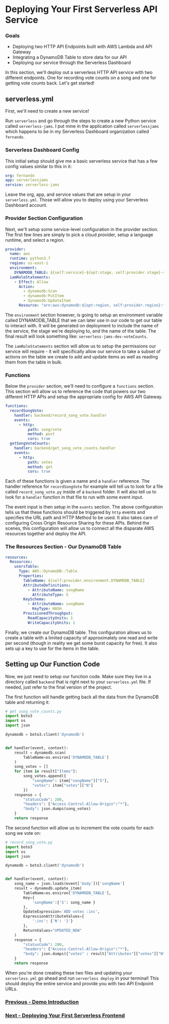 # Deploying Your First Serverless API Service

### Goals

- Deploying two HTTP API Endpoints built with AWS Lambda and API Gateway
- Integrating a DynamoDB Table to store data for our API
- Deploying our service through the Serverless Dashboard

In this section, we'll deploy out a serverless HTTP API service with two different endpoints. One for recording vote counts on a song and one for getting vote counts back. Let's get started!

## serverless.yml

First, we'll need to create a new service!

Run `serverless` and go through the steps to create a new Python service called `serverless-jams`. I put mine in the application called `serverlessjams` which happens to be in my Serverless Dashboard organization called `fernando`.

### Serverless Dashboard Config

This initial setup should give me a basic serverless service that has a few config values similar to this in it:

```yaml
org: fernando
app: serverlessjams
service: serverless-jams
```

Leave the org, app, and service values that are setup in your `serverless.yml`. Those will allow you to deploy using your Serverless Dashboard account. 

### Provider Section Configuration

Next, we'll setup some service-level configuration in the provider section. The first few lines are simply to pick a cloud provider, setup a language runtime, and select a region.

```yaml
provider:
  name: aws
  runtime: python3.7
  region: us-east-1
  environment:
    DYNAMODB_TABLE: ${self:service}-${opt:stage, self:provider.stage}-voteCounts
  iamRoleStatements:
    - Effect: Allow
      Action:
        - dynamodb:Scan
        - dynamodb:PutItem
        - dynamodb:UpdateItem
      Resource: "arn:aws:dynamodb:${opt:region, self:provider.region}:*:table/${self:provider.environment.DYNAMODB_TABLE}"
```

The `environment` section however, is going to setup an environment variable called DYNAMODB_TABLE that we can later use in our code to get our table to interact with. It will be generated on deployment to include the name of the service, the stage we're deploying to, and the name of the table. The final result will look something like: `serverless-jams-dev-voteCounts`.

The `iamRoleStatements` section will allow us to setup the permissions our service will require - it will specifically allow our service to take a subset of actions on the table we create to add and update items as well as reading them from the table in bulk.

### Functions

Below the `provider` section, we'll need to configure a `functions` section. This section will allow us to reference the code that powers our two different HTTP APIs and setup the appropriate config for AWS API Gateway.

```yaml
functions:
  recordSongVote:
    handler: backend/record_song_vote.handler
    events:
      - http:
          path: song/vote
          method: post
          cors: true
  getSongVoteCounts:
    handler: backend/get_song_vote_counts.handler
    events:
      - http:
          path: votes
          method: get
          cors: true
```

Each of these functions is given a name and a `handler` reference. The handler reference for `recordSongVote` for example will tell us to look for a file called `record_song_vote.py` inside of a `backend` folder. It will also tell us to look for a `handler` function in that file to run with some event input.

The event input is then setup in the `events` section. The above configuration tells us that these functions should be triggered by `http` events and specifies the URL path and HTTP Method to be used. It also takes care of configuring Cross Origin Resource Sharing for these APIs. Behind the scenes, this configuration will allow us to connect all the disparate AWS resources together and deploy the API.

### The Resources Section - Our DynamoDB Table

```yaml
resources:
  Resources:
    usersTable:
      Type: AWS::DynamoDB::Table
      Properties:
        TableName: ${self:provider.environment.DYNAMODB_TABLE}
        AttributeDefinitions:
          - AttributeName: songName
            AttributeType: S
        KeySchema:
          - AttributeName: songName
            KeyType: HASH
        ProvisionedThroughput:
          ReadCapacityUnits: 1
          WriteCapacityUnits: 1
```

Finally, we create our DynamoDB table. This configuration allows us to create a table with a limited capacity of approximately one read and write per second (though in reality we get some burst capacity for free). It also sets up a key to use for the items in the table.

## Setting up Our Function Code

Now, we just need to setup our function code. Make sure they live in a directory called `backend` that is right next to your `serverless.yml` file. If needed, just refer to the final version of the project. 

The first function will handle getting back all the data from the DynamoDB table and returning it:

```python
# get_song_vote_counts.py
import boto3
import os
import json

dynamodb = boto3.client('dynamodb')


def handler(event, context):
    result = dynamodb.scan(
        TableName=os.environ['DYNAMODB_TABLE']
    )
    song_votes = []
    for item in result["Items"]:
        song_votes.append({
            "songName": item["songName"]["S"],
            "votes": item["votes"]["N"]
        })
    response = {
        "statusCode": 200,
        "headers": {"Access-Control-Allow-Origin":"*"},
        "body": json.dumps(song_votes)
    }
    return response
```

The second function will allow us to increment the vote counts for each song we vote on:

```python
# record_song_vote.py
import boto3
import os
import json

dynamodb = boto3.client('dynamodb')


def handler(event, context):
    song_name = json.loads(event['body'])['songName']
    result = dynamodb.update_item(
        TableName=os.environ['DYNAMODB_TABLE'], 
        Key={
            'songName':{'S': song_name }
        },
        UpdateExpression='ADD votes :inc',
        ExpressionAttributeValues={
            ':inc': {'N': '1'}
        },
        ReturnValues="UPDATED_NEW"
    )
    response = {
        "statusCode": 200,
        "headers": {"Access-Control-Allow-Origin":"*"},
        "body": json.dumps({"votes" : result["Attributes"]["votes"]["N"]})
    }
    return response
```

When you're done creating these two files and updating your `serverless.yml` go ahead and run `serverless deploy` in your terminal! This should deploy the entire service and provide you with two API Endpoint URLs.

### [Previous - Demo Introduction](/demo-introduction.md)

### [Next - Deploying Your First Serverless Frontend](/deploying-first-serverless-frontend.md)
